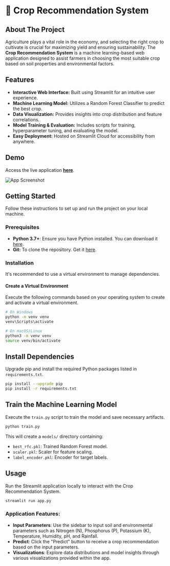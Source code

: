 # 🌾 Crop Recommendation System

## About The Project

Agriculture plays a vital role in the economy, and selecting the right crop to cultivate is crucial for maximizing yield and ensuring sustainability. The **Crop Recommendation System** is a machine learning-based web application designed to assist farmers in choosing the most suitable crop based on soil properties and environmental factors.

## Features

- **Interactive Web Interface:** Built using Streamlit for an intuitive user experience.
- **Machine Learning Model:** Utilizes a Random Forest Classifier to predict the best crop.
- **Data Visualization:** Provides insights into crop distribution and feature correlations.
- **Model Training & Evaluation:** Includes scripts for training, hyperparameter tuning, and evaluating the model.
- **Easy Deployment:** Hosted on Streamlit Cloud for accessibility from anywhere.

## Demo

Access the live application [**here**](https://your-streamlit-app-url.streamlit.app).

![App Screenshot](https://github.com/codebreaker-pk/crop_recommendation_app/blob/main/assets/app_screenshot.png?raw=true)

## Getting Started

Follow these instructions to set up and run the project on your local machine.

### Prerequisites

- **Python 3.7+**: Ensure you have Python installed. You can download it [here](https://www.python.org/downloads/).
- **Git:** To clone the repository. Get it [here](https://git-scm.com/downloads).

### Installation

It's recommended to use a virtual environment to manage dependencies.

#### Create a Virtual Environment

Execute the following commands based on your operating system to create and activate a virtual environment.


```bash
# On Windows
python -m venv venv
venv\Scripts\activate

# On macOS/Linux
python3 -m venv venv
source venv/bin/activate
```

## Install Dependencies
Upgrade pip and install the required Python packages listed in `requirements.txt`.


```bash
pip install --upgrade pip
pip install -r requirements.txt
```

## Train the Machine Learning Model
Execute the `train.py` script to train the model and save necessary artifacts.

```bash
python train.py
```

This will create a `models/` directory containing:

- `best_rfc.pkl`: Trained Random Forest model.
- `scaler.pkl`: Scaler for feature scaling.
- `label_encoder.pkl`: Encoder for target labels.

## Usage
Run the Streamlit application locally to interact with the Crop Recommendation System.

```bash
streamlit run app.py
```

### Application Features:
- **Input Parameters**: Use the sidebar to input soil and environmental parameters such as Nitrogen (N), Phosphorus (P), Potassium (K), Temperature, Humidity, pH, and Rainfall.
- **Predict**: Click the "Predict" button to receive a crop recommendation based on the input parameters.
- **Visualizations**: Explore data distributions and model insights through various visualizations provided within the app.
